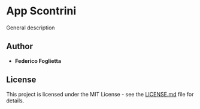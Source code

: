 # App Scontrini
General description

## Author

* **Federico Foglietta**  


## License

This project is licensed under the MIT License - see the [LICENSE.md](LICENSE.md) file for details.

